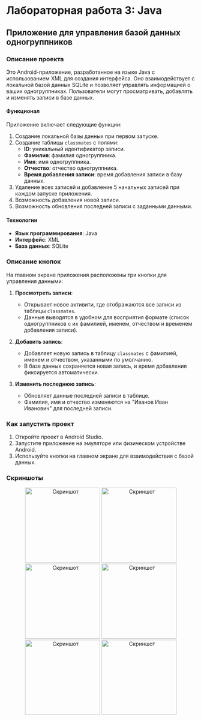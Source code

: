# Лабораторная работа 3: Java
## Приложение для управления базой данных одногруппников

### Описание проекта
Это Android-приложение, разработанное на языке Java с использованием XML для создания интерфейса. Оно взаимодействует с локальной базой данных SQLite и позволяет управлять информацией о ваших одногруппниках. Пользователи могут просматривать, добавлять и изменять записи в базе данных.

#### Функционал
Приложение включает следующие функции:
1. Создание локальной базы данных при первом запуске.
2. Создание таблицы `classmates` с полями:
   - **ID**: уникальный идентификатор записи.
   - **Фамилия**: фамилия одногруппника.
   - **Имя**: имя одногруппника.
   - **Отчество**: отчество одногруппника.
   - **Время добавления записи**: время добавления записи в базу данных.
3. Удаление всех записей и добавление 5 начальных записей при каждом запуске приложения.
4. Возможность добавления новой записи.
5. Возможность обновления последней записи с заданными данными.

#### Технологии
- **Язык программирования**: Java
- **Интерфейс**: XML
- **База данных**: SQLite

### Описание кнопок
На главном экране приложения расположены три кнопки для управления данными:

1. **Просмотреть записи**:
   - Открывает новое активити, где отображаются все записи из таблицы `classmates`.
   - Данные выводятся в удобном для восприятия формате (список одногруппников с их фамилией, именем, отчеством и временем добавления записи).

2. **Добавить запись**:
   - Добавляет новую запись в таблицу `classmates` с фамилией, именем и отчеством, указанными по умолчанию.
   - В базе данных сохраняется новая запись, и время добавления фиксируется автоматически.

3. **Изменить последнюю запись**:
   - Обновляет данные последней записи в таблице.
   - Фамилия, имя и отчество изменяются на "Иванов Иван Иванович" для последней записи.

### Как запустить проект
1. Откройте проект в Android Studio.
2. Запустите приложение на эмуляторе или физическом устройстве Android.
3. Используйте кнопки на главном экране для взаимодействия с базой данных.

### Скриншоты
<p align="center">
  <img src="https://github.com/user-attachments/assets/fe3de11b-8faf-47af-bab9-19da6dad6d45" alt="Скриншот" width="200"/>
  <img src="https://github.com/user-attachments/assets/513cd045-0896-4c32-81d9-425996fb0e7b" alt="Скриншот" width="200"/>
  <img src="https://github.com/user-attachments/assets/5f102931-0353-4bc1-b2f2-03c5ae249d3d" alt="Скриншот" width="200"/>
  <img src="https://github.com/user-attachments/assets/01fbb01d-0f34-4227-af7d-52baad9a2386" alt="Скриншот" width="200"/>
  <img src="https://github.com/user-attachments/assets/8268aed3-bdbb-4cd7-8e5a-966a1491a7d8" alt="Скриншот" width="200"/>
  <img src="https://github.com/user-attachments/assets/17ac8b9f-61e7-4c45-b55a-d84de3a75f8e" alt="Скриншот" width="200"/>
</p>
